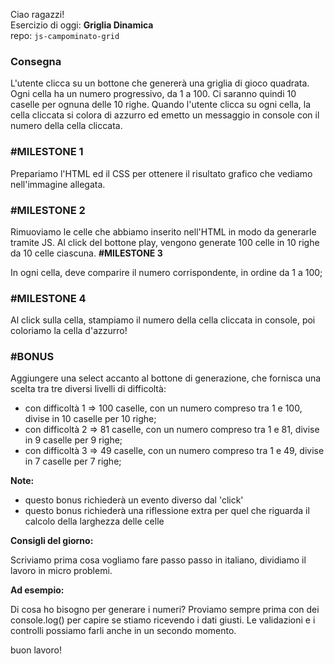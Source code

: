 Ciao ragazzi!<br>
Esercizio di oggi: **Griglia Dinamica**<br>
repo: `js-campominato-grid`

### Consegna
L'utente clicca su un bottone che genererà una griglia di gioco quadrata.
Ogni cella ha un numero progressivo, da 1 a 100.
Ci saranno quindi 10 caselle per ognuna delle 10 righe.
Quando l'utente clicca su ogni cella, la cella cliccata si colora di azzurro ed emetto un messaggio in console con il numero della cella cliccata.

### #MILESTONE 1

Prepariamo l'HTML ed il CSS per ottenere il risultato grafico che vediamo nell'immagine allegata.
### #MILESTONE 2

Rimuoviamo le celle che abbiamo inserito nell'HTML in modo da generarle tramite JS. Al click del bottone play, vengono generate 100 celle in 10 righe da 10 celle ciascuna.
**#MILESTONE 3**

In ogni cella, deve comparire il numero corrispondente, in ordine da 1 a 100;
### #MILESTONE 4
Al click sulla cella, stampiamo il numero della cella cliccata in console, poi coloriamo la cella d'azzurro!
### #BONUS
Aggiungere una select accanto al bottone di generazione, che fornisca una scelta tra tre diversi livelli di difficoltà:
- con difficoltà 1 => 100 caselle, con un numero compreso tra 1 e 100, divise in 10 caselle per 10 righe;
- con difficoltà 2 => 81 caselle, con un numero compreso tra 1 e 81, divise in 9 caselle per 9 righe;
- con difficoltà 3 => 49 caselle, con un numero compreso tra 1 e 49, divise in 7 caselle per 7 righe;

**Note:**<br>
- questo bonus richiederà un evento diverso dal 'click'
- questo bonus richiederà una riflessione extra per quel che riguarda il calcolo della larghezza delle celle

**Consigli del giorno:** 

Scriviamo prima cosa vogliamo fare passo passo in italiano, dividiamo il lavoro in micro problemi.

**Ad esempio:**

Di cosa ho bisogno per generare i numeri?
Proviamo sempre prima con dei console.log() per capire se stiamo ricevendo i dati giusti.
Le validazioni e i controlli possiamo farli anche in un secondo momento.

buon lavoro!
